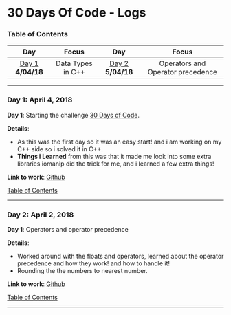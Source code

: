 # 30 Days Of Code - Logs
<a name="toc"></a>
### Table of Contents
|Day|Focus|Day|Focus|
|:---:|:-----:|:---:|:-----:|
|[Day 1](#day-1) **4/04/18**| Data Types in C++|[Day 2](#day-2) **5/04/18**| Operators and Operator precedence |

------------
<a name="day-1"></a>
### Day 1: April 4, 2018

**Day 1**: Starting the challenge [30 Days of Code](http://hackerrank.com).

**Details**:

 - As this was the first day so it was an easy start! and i am working on my C++ side so i solved it in C++.
 - **Things i Learned** from this was that it made me look into some extra libraries iomanip did the trick for me, and i learned a few extra things!

**Link to work**: [Github](https://github.com/naumanafsar/30-days-of-code/blob/master/datatypes.cpp)

[Table of Contents](#toc)

----------

<a name="day-2"></a>

### Day 2: April 2, 2018

**Day 1**: Operators and operator precedence

**Details**:

- Worked around with the floats and operators, learned about the operator precedence and how they work! and how to handle it!
- Rounding the the numbers to nearest number.

**Link to work**: [Github]()

[Table of Contents](#toc)

-----------
